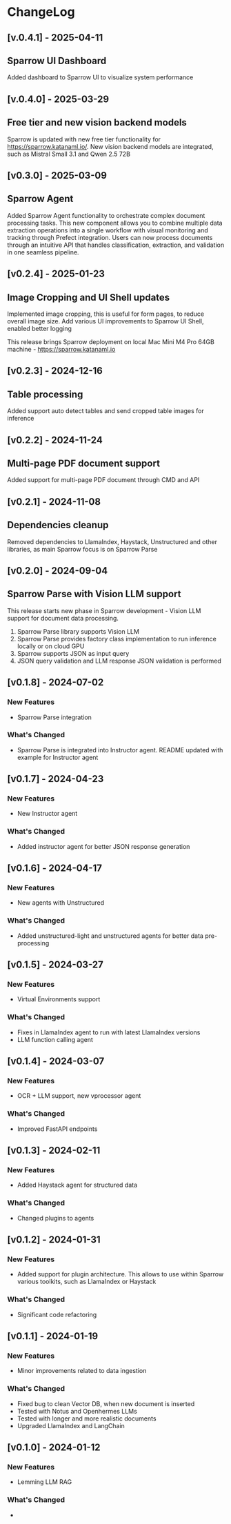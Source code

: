 # ChangeLog

## [v.0.4.1] - 2025-04-11

## Sparrow UI Dashboard

Added dashboard to Sparrow UI to visualize system performance


## [v.0.4.0] - 2025-03-29

## Free tier and new vision backend models

Sparrow is updated with new free tier functionality for https://sparrow.katanaml.io/. New vision backend models are integrated, such as Mistral Small 3.1 and Qwen 2.5 72B


## [v0.3.0] - 2025-03-09

## Sparrow Agent

Added Sparrow Agent functionality to orchestrate complex document processing tasks. This new component allows you to combine multiple data extraction operations into a single workflow with visual monitoring and tracking through Prefect integration. Users can now process documents through an intuitive API that handles classification, extraction, and validation in one seamless pipeline.


## [v0.2.4] - 2025-01-23

## Image Cropping and UI Shell updates

Implemented image cropping, this is useful for form pages, to reduce overall image size. Add various UI improvements to Sparrow UI Shell, enabled better logging

This release brings Sparrow deployment on local Mac Mini M4 Pro 64GB machine - https://sparrow.katanaml.io


## [v0.2.3] - 2024-12-16

## Table processing

Added support auto detect tables and send cropped table images for inference


## [v0.2.2] - 2024-11-24

## Multi-page PDF document support

Added support for multi-page PDF document through CMD and API

## [v0.2.1] - 2024-11-08

## Dependencies cleanup

Removed dependencies to LlamaIndex, Haystack, Unstructured and other libraries, as main Sparrow focus is on Sparrow Parse

## [v0.2.0] - 2024-09-04

## Sparrow Parse with Vision LLM support

This release starts new phase in Sparrow development - Vision LLM support for document data processing.

1. Sparrow Parse library supports Vision LLM
2. Sparrow Parse provides factory class implementation to run inference locally or on cloud GPU
3. Sparrow supports JSON as input query
4. JSON query validation and LLM response JSON validation is performed

## [v0.1.8] - 2024-07-02

### New Features

- Sparrow Parse integration

### What's Changed

- Sparrow Parse is integrated into Instructor agent. README updated with example for Instructor agent

  

## [v0.1.7] - 2024-04-23

### New Features

- New Instructor agent

### What's Changed

- Added instructor agent for better JSON response generation



## [v0.1.6] - 2024-04-17

### New Features

- New agents with Unstructured

### What's Changed

- Added unstructured-light and unstructured agents for better data pre-processing




## [v0.1.5] - 2024-03-27

### New Features

- Virtual Environments support

### What's Changed

- Fixes in LlamaIndex agent to run with latest LlamaIndex versions
- LLM function calling agent




## [v0.1.4] - 2024-03-07

### New Features

- OCR + LLM support, new vprocessor agent

### What's Changed

- Improved FastAPI endpoints




## [v0.1.3] - 2024-02-11

### New Features

- Added Haystack agent for structured data

### What's Changed

- Changed plugins to agents

  

## [v0.1.2] - 2024-01-31

### New Features

- Added support for plugin architecture. This allows to use within Sparrow various toolkits, such as LlamaIndex or Haystack

### What's Changed

- Significant code refactoring

  

## [v0.1.1] - 2024-01-19

### New Features

- Minor improvements related to data ingestion

### What's Changed

- Fixed bug to clean Vector DB, when new document is inserted
- Tested with Notus and Openhermes LLMs
- Tested with longer and more realistic documents
- Upgraded LlamaIndex and LangChain



## [v0.1.0] - 2024-01-12

### New Features

- Lemming LLM RAG

### What's Changed

- 
